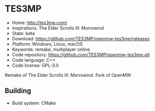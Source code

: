 # TES3MP

- Home: http://tes3mp.com/
- Inspirations: The Elder Scrolls III: Morrowind
- State: beta
- Download: https://github.com/TES3MP/openmw-tes3mp/releases
- Platform: Windows, Linux, macOS
- Keywords: remake, multiplayer online
- Code repository: https://github.com/TES3MP/openmw-tes3mp.git
- Code language: C++
- Code license: GPL-3.0

Remake of The Elder Scrolls III: Morrowind.
Fork of OpenMW

## Building

- Build system: CMake
